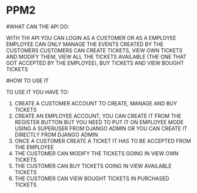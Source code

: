 # PPM2

#WHAT CAN THE API DO:

WITH THI API YOU CAN LOGIN AS A CUSTOMER OR AS A EMPLOYEE
EMPLOYEE CAN ONLY MANAGE THE EVENTS CREATED BY THE CUSTOMERS
CUSTOMERS CAN CREATE TICKETS, VIEW OWN TICKETS AND MODIFY THEM, VIEW ALL THE TICKETS AVAILABLE (THE ONE THAT GOT ACCEPTED BY THE EMPLOYEE), BUY TICKETS AND VIEW BOUGHT TICKETS

#HOW TO USE IT

TO USE IT YOU HAVE TO:
1) CREATE A CUSTOMER ACCOUNT TO CREATE, MANAGE AND BUY TICKETS
2) CREATE AN EMPLOYEE ACCOUNT, YOU CAN CREATE IT FROM THE REGISTER BUTTON BUT YOU NEED TO PUT IT ON EMPLOYEE MODE USING A SUPERUSER FROM DJANGO ADMIN OR YOU CAN CREATE IT DIRECTLY FROM DJANGO ADMIN
3) ONCE A CUSTOMER CREATE A TICKET IT HAS TO BE ACCEPTED FROM THE EMPLOYEE
4) THE CUSTOMER CAN MODIFY THE TICKETS GOING IN VIEW OWN TICKETS
5) THE CUSTOMER CAN BUY TICKETS GOING IN VIEW AVAILABLE TICKETS
6) THE CUSTOMER CAN VIEW BOUGHT TICKETS IN PURCHASED TICKETS
